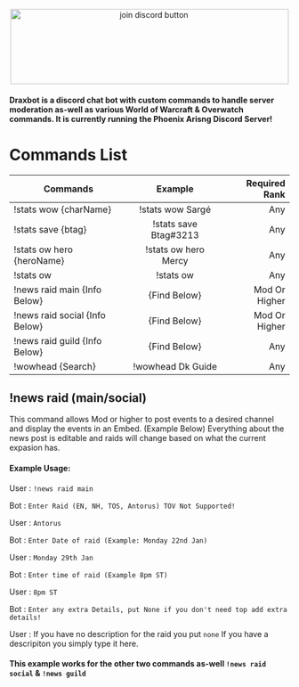 <p style="text-align:center;"><a href="https://discord.gg/QgpeB8x"><img src="https://forum.twisted-gamers.net/applications/core/interface/imageproxy/imageproxy.php?img=http%3A%2F%2Fi.imgur.com%2FKAlNZDi.png&key=875c4437b4e43b5b83287832cd7476cf30b764ca92ab8529c2f0a7b52960a024" alt="join discord button" height="135" width="500"></a></p>

#### Draxbot is a discord chat bot with custom commands to handle server moderation as-well as various World of Warcraft & Overwatch commands. It is currently running the Phoenix Arisng Discord Server!

# Commands List

| Commands                       | Example               | Required Rank  |
| ------------------------------ |:---------------------:| --------------:|
| !stats wow {charName}          | !stats wow Sargé      | Any            |
| !stats save {btag}             | !stats save Btag#3213 | Any            |
| !stats ow hero {heroName}      | !stats ow hero Mercy  | Any            |
| !stats ow                      | !stats ow             | Any            |
| !news raid main {Info Below}   | {Find Below}          | Mod Or Higher  |
| !news raid social {Info Below} | {Find Below}          | Mod Or Higher  |
| !news raid guild  {Info Below} | {Find Below}          | Any            |
| !wowhead {Search}              | !wowhead Dk Guide     | Any            |

## !news raid (main/social)
This command allows Mod or higher to post events to a desired channel and display the events in an Embed. (Example Below)
Everything about the news post is editable and raids will change based on what the current expasion has.
#### Example Usage:
User :  ``!news raid main``

Bot  :  ``Enter Raid (EN, NH, TOS, Antorus) TOV Not Supported!``

User :  ``Antorus``

Bot  :  ``Enter Date of raid (Example: Monday 22nd Jan)``

User :  ``Monday 29th Jan``

Bot  :  ``Enter time of raid (Example 8pm ST)``

User :  ``8pm ST``

Bot  :  ``Enter any extra Details, put None if you don't need top add extra details!``

User :  If you have no description for the raid you put ``none`` If you have a descripiton you simply type it here.

#### This example works for the other two commands as-well ``!news raid social`` & ``!news guild``
